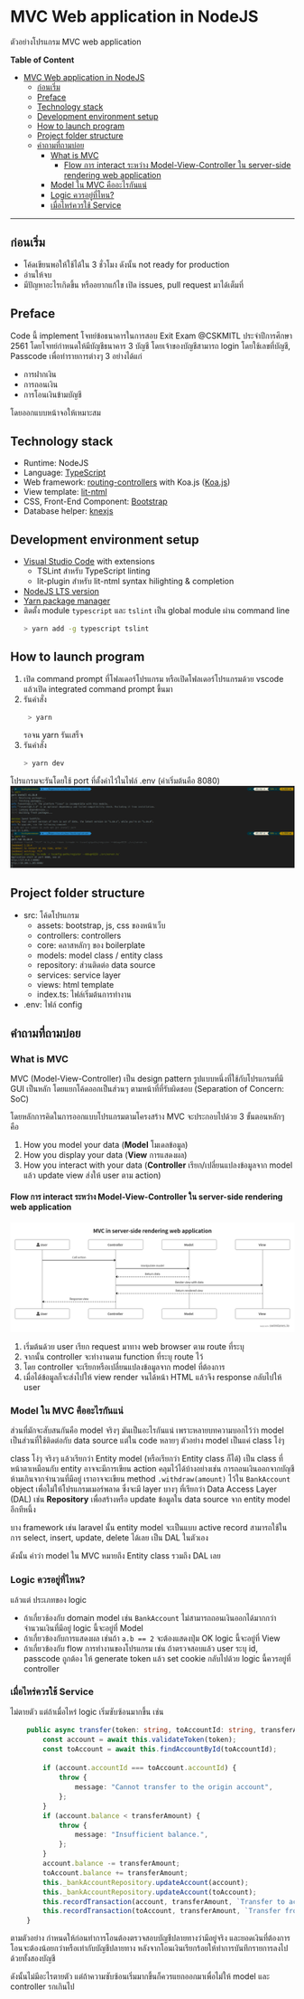 
# MVC Web application in NodeJS
ตัวอย่างโปรแกรม MVC web application

**Table of Content**
- [MVC Web application in NodeJS](#mvc-web-application-in-nodejs)
  - [ก่อนเริ่ม](#%e0%b8%81%e0%b9%88%e0%b8%ad%e0%b8%99%e0%b9%80%e0%b8%a3%e0%b8%b4%e0%b9%88%e0%b8%a1)
  - [Preface](#preface)
  - [Technology stack](#technology-stack)
  - [Development environment setup](#development-environment-setup)
  - [How to launch program](#how-to-launch-program)
  - [Project folder structure](#project-folder-structure)
  - [คำถามที่ถามบ่อย](#%e0%b8%84%e0%b8%b3%e0%b8%96%e0%b8%b2%e0%b8%a1%e0%b8%97%e0%b8%b5%e0%b9%88%e0%b8%96%e0%b8%b2%e0%b8%a1%e0%b8%9a%e0%b9%88%e0%b8%ad%e0%b8%a2)
    - [What is MVC](#what-is-mvc)
      - [Flow การ interact ระหว่าง Model-View-Controller ใน server-side rendering web application](#flow-%e0%b8%81%e0%b8%b2%e0%b8%a3-interact-%e0%b8%a3%e0%b8%b0%e0%b8%ab%e0%b8%a7%e0%b9%88%e0%b8%b2%e0%b8%87-model-view-controller-%e0%b9%83%e0%b8%99-server-side-rendering-web-application)
    - [Model ใน MVC คืออะไรกันแน่](#model-%e0%b9%83%e0%b8%99-mvc-%e0%b8%84%e0%b8%b7%e0%b8%ad%e0%b8%ad%e0%b8%b0%e0%b9%84%e0%b8%a3%e0%b8%81%e0%b8%b1%e0%b8%99%e0%b9%81%e0%b8%99%e0%b9%88)
    - [Logic ควรอยู่ที่ไหน?](#logic-%e0%b8%84%e0%b8%a7%e0%b8%a3%e0%b8%ad%e0%b8%a2%e0%b8%b9%e0%b9%88%e0%b8%97%e0%b8%b5%e0%b9%88%e0%b9%84%e0%b8%ab%e0%b8%99)
    - [เมื่อไหร่ควรใช้ Service](#%e0%b9%80%e0%b8%a1%e0%b8%b7%e0%b9%88%e0%b8%ad%e0%b9%84%e0%b8%ab%e0%b8%a3%e0%b9%88%e0%b8%84%e0%b8%a7%e0%b8%a3%e0%b9%83%e0%b8%8a%e0%b9%89-service)
-----------------------------
## ก่อนเริ่ม
  - โค้ดเขียนพอให้ใช้ได้ใน 3 ชั่วโมง ดังนั้น not ready for production
  - อ่านให้จบ
  - มีปัญหาอะไรเกิดขึ้น หรืออยากแก้ไข เปิด issues, pull request มาได้เต็มที่


## Preface
Code นี้ implement โจทย์ข้อธนาคารในการสอบ Exit Exam @CSKMITL ประจำปีการศึกษา 2561 โดยโจทย์กำหนดให้มีบัญชีธนาคาร 3 บัญชี โดยเจ้าของบัญชีสามารถ login โดยใช้เลขที่บัญชี, Passcode เพื่อทำรายการต่างๆ 3 อย่างได้แก่
  - การฝากเงิน
  - การถอนเงิน
  - การโอนเงินข้ามบัญชี

โดยออกแบบหน้าจอให้เหมาะสม

## Technology stack
  - Runtime: NodeJS
  - Language: [TypeScript](https://www.typescriptlang.org/)
  - Web framework: [routing-controllers](https://github.com/typestack/routing-controllers) with Koa.js ([Koa.js](https://koajs.com/))
  - View template: [lit-ntml](https://github.com/motss/lit-ntml)
  - CSS, Front-End Component: [Bootstrap](https://getbootstrap.com/)
  - Database helper: [knexjs]() 

## Development environment setup
  - [Visual Studio Code](https://code.visualstudio.com/) with extensions 
    - TSLint สำหรับ TypeScript linting
    - lit-plugin สำหรับ lit-ntml syntax hilighting & completion
  - [NodeJS LTS version](https://nodejs.org/en/)
  - [Yarn package manager](https://yarnpkg.com/lang/en/)
  - ติดตั้ง module `typescript` และ `tslint` เป็น global module ผ่าน command line
      ```bash
      > yarn add -g typescript tslint
      ```

## How to launch program
  1. เปิด command prompt ที่โฟลเดอร์โปรแกรม หรือเปิดโฟลเดอร์โปรแกรมด้วย vscode แล้วเปิด integrated command prompt ขึ้นมา
  2. รันคำสั่ง
     ```bash
      > yarn
      ```
     รอจน yarn รันเสร็จ
  3. รันคำสั่ง 
     ```bash
     > yarn dev
     ```
  โปรแกรมจะรันโดยใช้ port ที่ตั้งค่าไว้ในไฟล์ .env (ค่าเริ่มต้นคือ 8080)
  ![cli-start-program](md-image/screenshot-cli.png)

## Project folder structure
  - src: โค้ดโปรแกรม
    - assets: bootstrap, js, css ของหน้าเว็บ
    - controllers: controllers
    - core: คลาสหลักๆ ของ boilerplate
    - models: model class / entity class
    - repository: ส่วนติดต่อ data source
    - services: service layer
    - views: html template
    - index.ts: ไฟล์เริ่มต้นการทำงาน
  - .env: ไฟล์ config

## คำถามที่ถามบ่อย

### What is MVC
MVC (Model-View-Controller) เป็น design pattern รูปแบบหนึ่งที่ใช้กับโปรแกรมที่มี GUI เป็นหลัก โดยแยกโค้ดออกเป็นส่วนๆ ตามหน้าที่ที่รับผิดชอบ (Separation of Concern: SoC)

โดยหลักการคิดในการออกแบบโปรแกรมตามโครงสร้าง MVC จะประกอบไปด้วย 3 ขั้นตอนหลักๆ คือ 
  1. How you model your data  (**Model** โมเดลข้อมูล)
  2. How you display your data (**View** การแสดงผล)
  3. How you interact with your data (**Controller** เรียก/เปลี่ยนแปลงข้อมูลจาก model แล้ว update view ส่งให้ user ตาม action)

#### Flow การ interact ระหว่าง Model-View-Controller ใน server-side rendering web application
![MVC in server-side rendering web](md-image/mvc-swimlane.png)
   1. เริ่มต้นด้วย user เรียก request มาทาง web browser ตาม route ที่ระบุ
   2. จากนั้น controller จะทำงานตาม function ที่ระบุ route ไว้ 
   3. โดย controller จะเรียกหรือเปลี่ยนแปลงข้อมูลจาก model ที่ต้องการ
   4. เมื่อได้ข้อมูลก็จะส่งไปให้ view render จนได้หน้า HTML แล้วจึง response กลับไปให้ user
 
### Model ใน MVC คืออะไรกันแน่
ส่วนที่มักจะสับสนกันคือ model จริงๆ มันเป็นอะไรกันแน่ เพราะหลายบทความบอกไว้ว่า model เป็นส่วนที่ใช้ติดต่อกับ data source แต่ใน code หลายๆ ตัวอย่าง model เป็นแค่ class โง่ๆ

class โง่ๆ จริงๆ แล้วเรียกว่า Entity model (หรือเรียกว่า Entity class ก็ได้) เป็น class ที่หน้าตาเหมือนกับ entity อาจจะมีการเขียน action คลุมไว้ได้บ้างอย่างเช่น การถอนเงินออกจากบัญชีห้ามเกินจากจำนวนที่มีอยู่ เราอาจจะเขียน method `.withdraw(amount)` ไว้ใน `BankAccount` object เพื่อใม่ให้โปรแกรมเมอร์พลาด ซึ่งจะมี layer บางๆ ที่เรียกว่า Data Access Layer (DAL) เช่น **Repository** เพื่อสร้างหรือ update ข้อมูลใน data source จาก entity model อีกทีหนึ้ง

บาง framework เช่น laravel นั้น entity model จะเป็นแบบ active record สามารถใช้ในการ select, insert, update, delete ได้เลย เป็น DAL ในตัวเอง

ดังนั้น คำว่า model ใน MVC หมายถึง Entity class รวมถึง DAL เลย

### Logic ควรอยู่ที่ไหน?
แล้วแต่ ประเภทของ logic
   - ถ้าเกี่ยวช้องกับ domain model เช่น `BankAccount` ไม่สามารถถอนเงินออกได้มากกว่าจำนวนเงินที่มีอยู่ logic นี้จะอยู่ที่ Model
   - ถ้าเกี่ยวข้องกับการแสดงผล เช่นถ้า `a.b == 2` จะต้องแสดงปุ่ม OK logic นี้จะอยู่ที่ View
   - ถ้าเกี่ยวข้องกับ flow การทำงานของโปรแกรม เช่น ถ้าตรวจสอบแล้ว user ระบุ id, passcode ถูกต้อง ให้ generate token แล้ว set cookie กลับไปด้วย logic นี้ควรอยู่ที่ controller

### เมื่อไหร่ควรใช้ Service
ไม่ตายตัว แต่ถ้าเมื่อไหร่ logic เริ่มซับซ้อนมากขึ้น เช่น
```TypeScript
    public async transfer(token: string, toAccountId: string, transferAmount: number) {
        const account = await this.validateToken(token);
        const toAccount = await this.findAccountById(toAccountId);

        if (account.accountId === toAccount.accountId) {
            throw {
                message: "Cannot transfer to the origin account",
            };
        }
        if (account.balance < transferAmount) {
            throw {
                message: "Insufficient balance.",
            };
        }
        account.balance -= transferAmount;
        toAccount.balance += transferAmount;
        this._bankAccountRepository.updateAccount(account);
        this._bankAccountRepository.updateAccount(toAccount);
        this.recordTransaction(account, transferAmount, `Transfer to account ${toAccount.accountId}`);
        this.recordTransaction(toAccount, transferAmount, `Transfer from account ${account.accountId}`);
    }
```
ตามตัวอย่าง กำหนดให้ก่อนทำการโอนต้องตรวจสอบบัญชีปลายทางว่ามีอยู่จริง และยอดเงินที่ต้องการโอนจะต้องน้อยกว่าหรือเท่ากับบัญชีปลายทาง หลังจากโอนเงินเรียกร้อยให้ทำการบันทึกรายการลงไปด้วยทั้งสองบัญชี

ดังนั้นไม่มีอะไรตายตัว แต่ถ้าความซับซ้อนเริ่มมากขึ้นก็ควรแยกออกมาเพื่อไม่ให้ model และ controller รกเกินไป
